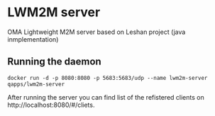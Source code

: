 LWM2M server
===========
OMA Lightweight M2M server based on Leshan project (java inmplementation)

Running the daemon
-----------------

`docker run -d -p 8080:8080 -p 5683:5683/udp --name lwm2m-server qapps/lwm2m-server`


After running the server you can find list of the refistered clients on http://localhost:8080/#/cliets.
